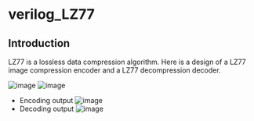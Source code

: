 # verilog_LZ77

## Introduction
LZ77 is a lossless data compression algorithm.
Here is a design of a LZ77 image compression encoder and a LZ77 decompression decoder.

![image](https://user-images.githubusercontent.com/84565819/201155244-82e32dbe-f23e-4af4-aab8-17664626afaa.png)
![image](https://user-images.githubusercontent.com/84565819/201155306-c5aa2abc-2d31-45ad-ace1-d35435264a8a.png)
- Encoding output
![image](https://user-images.githubusercontent.com/84565819/201155371-f641346c-e731-4471-b0f4-c117e2f05a6a.png)
- Decoding output
![image](https://user-images.githubusercontent.com/84565819/201155486-c034b803-8ef8-4ff7-b304-2f7e71329051.png)

